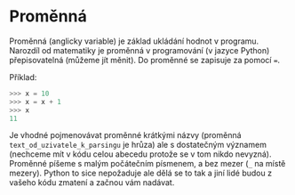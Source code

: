 # Proměnná
Proměnná (anglicky variable) je základ ukládání hodnot v programu. Narozdíl od matematiky je proměnná v programování (v jazyce Python) přepisovatelná (můžeme jít měnit).
Do proměnné se zapisuje za pomocí `=`.

Příklad:
```python
>>> x = 10
>>> x = x + 1
>>> x
11
```

Je vhodné pojmenovávat proměnné krátkými názvy (proměnná `text_od_uzivatele_k_parsingu` je hrůza) ale s dostatečným významem (nechceme mít v kódu celou abecedu protože se v tom nikdo nevyzná).
Proměnné píšeme s malým počátečním písmenem, a bez mezer (`_` na místě mezery). Python to sice nepožaduje ale dělá se to tak a jiní lidé budou z vašeho kódu zmatení a začnou vám nadávat.
